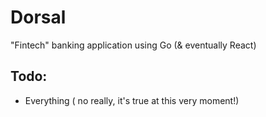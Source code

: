 # Dorsal

"Fintech" banking application using Go (& eventually React)

## Todo:
- Everything ( no really, it's true at this very moment!)